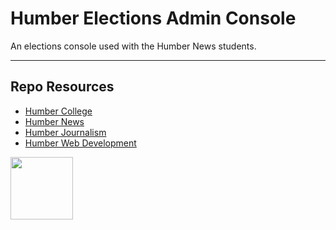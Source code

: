 # Humber Elections Admin Console

An elections console used with the Humber News students. 

---

## Repo Resources

- [Humber College](https://humber.ca/)
- [Humber News](https://humbernews.ca/)
- [Humber Journalism](https://mediaarts.humber.ca/programs/journalism-diploma.html)
- [Humber Web Development](https://mediaarts.humber.ca/programs/web-development.html)

<a href="https://codeadam.ca">
<img src="https://codeadam.ca/images/code-block.png" width="100">
</a>
